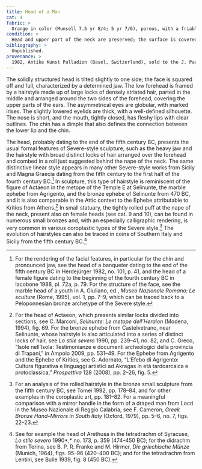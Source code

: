 ```yaml
---
title: Head of a Man
cat: 4
fabric: >
  Orange in color (Munsell 7.5 yr 8/4; 5 yr 7/6), porous, with a friable consistency and small reflective and calcareous particles.
condition: >
  Head and upper part of the neck are preserved; the surface is covered with a layer of incrustations; large chips appear on the neck, in the locks of hair, and on the ears.
bibliography: >
  Unpublished.
provenance: >
  1982, Antike Kunst Palladion (Basel, Switzerland), sold to the J. Paul Getty Museum, 1982.
---
```

The solidly structured head is tilted slightly to one side; the face is
squared off and full, characterized by a determined jaw. The low
forehead is framed by a hairstyle made up of large locks of densely
striated hair, parted in the middle and arranged around the two sides of
the forehead, covering the upper parts of the ears. The asymmetrical
eyes are globular, with marked irises. The slightly lowered eyelids are
thick, with a well-defined silhouette. The nose is short, and the mouth,
tightly closed, has fleshy lips with clear outlines. The chin has a
dimple that also defines the connection between the lower lip and the
chin.

The head, probably dating to the end of the fifth century <span
class="smcaps">BC,</span> presents the usual formal
features of Severe-style sculpture, such as the heavy jaw and the
hairstyle with broad distinct locks of hair arranged over the forehead
and combed in a roll just suggested behind the nape of the neck. The
same distinctive linear style appears in many other Severe-style works
from Sicily and Magna Graecia dating from the fifth century to the first
half of the fourth century <span
class="smcaps">BC.</span>[^1] In sculpture, this type
of hairstyle is reminiscent of the figure of Actaeon in the metope of
the Temple E at Selinunte, the marble ephebe from Agrigento, and the
bronze ephebe of Selinunte from 470 <span
class="smcaps">BC</span>, and it is also comparable in
the Attic context to the Ephebe attributable to Kritios from Athens.[^2]
In small statuary, the tightly rolled puff at the nape of the neck,
present also on female heads (see cat. 9 and 10), can be found in
numerous small bronzes and, with an especially calligraphic rendering,
is very common in various coroplastic types of the Severe style.[^3] The
evolution of hairstyles can also be traced in coins of Southern Italy
and Sicily from the fifth century <span
class="smcaps">BC.</span>[^4]

[^1]: For the rendering of the facial features, in particular for the
    chin and pronounced jaw, see the head of a banqueter dating to the
    end of the fifth century BC in <span
    class="smcaps">Herdejürger</span> 1982, no. 101,
    p. 41, and the head of a female figure dating to the beginning of
    the fourth century <span class="smcaps">BC</span>
    in <span class="smcaps">Iacobone</span> 1988, pl.
    72a, p. 79. For the structure of the face, see the marble head of a
    youth in A. Giuliano, ed., *Museo Nazionale Romano: Le sculture*
    (Rome, 1995), vol. 1, pp. 7–9, which can be traced back to a
    Peloponnesian bronze archetype of the Severe style.

[^2]: For the head of Actaeon, which presents similar locks divided into
    sections, see C. Marconi, *Selinunte: Le metope dell’Heraion*
    (Modena, 1994), fig. 69. For the bronze ephebe from Castelvetrano,
    near Selinunte, whose hairstyle is also articulated into a series of
    distinct locks of hair, see *<span
    class="smcaps">Lo stile severo</span>* 1990, pp.
    239–41, no. 82, and C. Greco, “Isole nell’Isola: Testimonianze e
    documenti archeologici della provincia di Trapani,” in <span
    class="smcaps">Ampolo</span> 2009, pp. 531–49. For
    the Ephebe from Agrigento and the Ephebe of Kritios, see G.
    Adornato, “L’Efebo di Agrigento: Cultura figurativa e linguaggi
    artistici ad Akragas in età tardoarcaica e protoclassica,”
    *Prospettiva* 128 (2008), pp. 2–26, fig. 5.

[^3]: For an analysis of the rolled hairstyle in the bronze small
    sculpture from the fifth century BC, see <span
    class="smcaps">Tomei</span> 1992, pp. 178–84, and
    for other examples in the coroplastic art, pp. 181–82. For a
    meaningful comparison with a mirror handle in the form of a draped
    man from Locri in the Museo Nazionale di Reggio Calabria, see F.
    Cameron, *Greek Bronze Hand-Mirrors in South Italy* (Oxford, 1979),
    pp. 5–6, no. 7, figs. 22–23.

[^4]: See for example the head of Arethusa in the tetradrachm of
    Syracuse, *<span class="smcaps">Lo stile
    severo</span>* 1990*,* no. 173, p. 359 (474–450 BC<span
    class="smcaps">)</span>; for the didrachm from
    Terina, see B. P. R. Franke and M. Hirmer, *Die griechische Münze*
    (Munich, 1964), figs. 95–96 (420–400 BC); and for the tetradrachm
    from Lentini, see <span
    class="smcaps">Bulle</span> 1939, fig. 8 (450 BC).
